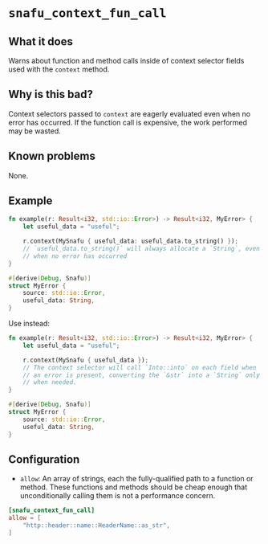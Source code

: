 # `snafu_context_fun_call`

## What it does

Warns about function and method calls inside of context selector fields used
with the `context` method.

## Why is this bad?

Context selectors passed to `context` are eagerly evaluated even when
no error has occurred. If the function call is expensive, the work
performed may be wasted.

## Known problems

None.

## Example

```rust
fn example(r: Result<i32, std::io::Error>) -> Result<i32, MyError> {
    let useful_data = "useful";

    r.context(MySnafu { useful_data: useful_data.to_string() });
    // `useful_data.to_string()` will always allocate a `String`, even
    // when no error has occurred
}

#[derive(Debug, Snafu)]
struct MyError {
    source: std::io::Error,
    useful_data: String,
}
```

Use instead:

```rust
fn example(r: Result<i32, std::io::Error>) -> Result<i32, MyError> {
    let useful_data = "useful";

    r.context(MySnafu { useful_data });
    // The context selector will call `Into::into` on each field when
    // an error is present, converting the `&str` into a `String` only
    // when needed.
}

#[derive(Debug, Snafu)]
struct MyError {
    source: std::io::Error,
    useful_data: String,
}
```

## Configuration

- `allow`: An array of strings, each the fully-qualified path to a
  function or method. These functions and methods should be cheap
  enough that unconditionally calling them is not a performance
  concern.

```toml
[snafu_context_fun_call]
allow = [
    "http::header::name::HeaderName::as_str",
]
```
